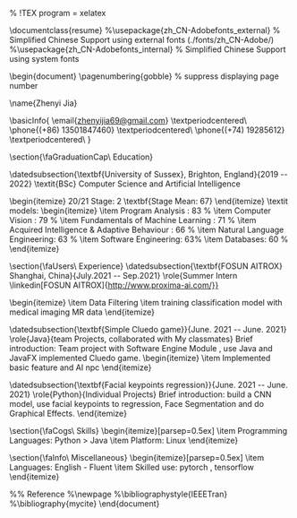 % !TEX program = xelatex

\documentclass{resume}
%\usepackage{zh_CN-Adobefonts_external} % Simplified Chinese Support using external fonts (./fonts/zh_CN-Adobe/)
%\usepackage{zh_CN-Adobefonts_internal} % Simplified Chinese Support using system fonts

\begin{document}
\pagenumbering{gobble} % suppress displaying page number

\name{Zhenyi Jia}

\basicInfo{
  \email{zhenyijia69@gmail.com} \textperiodcentered\ 
  \phone{(+86) 13501847460} \textperiodcentered\ 
  \phone{(+74) 19285612} \textperiodcentered\ }

\section{\faGraduationCap\ Education}

\datedsubsection{\textbf{University of Sussex}, Brighton, England}{2019 -- 2022}
\textit{BSc} Computer Science and Artificial Intelligence

\begin{itemize}
 20/21 Stage: 2 \textbf{Stage Mean: 67}
\end{itemize}
\textit models: 
\begin{itemize}
  \item Program Analysis : 83 \%
  \item Computer Vision : 79 \%
  \item Fundamentals of Machine Learning : 71 \%
  \item Acquired Intelligence & Adaptive Behaviour : 66 \%
  \item Natural Language Engineering: 63 \%
  \item Software Engineering: 63\%
  \item Databases: 60 \%
\end{itemize}

\section{\faUsers\ Experience}
\datedsubsection{\textbf{FOSUN AITROX} Shanghai, China}{July.2021 -- Sep.2021}
\role{Summer Intern \linkedin[FOSUN AITROX]{http://www.proxima-ai.com/}} 

\begin{itemize}
  \item Data Filtering
  \item training classification model with medical imaging MR data
\end{itemize}

\datedsubsection{\textbf{Simple Cluedo game}}{June. 2021 -- June. 2021}
\role{Java}{team Projects, collaborated with My classmates}
Brief introduction: Team project with Software Engine Module , use Java and JavaFX implemented Cluedo game.
\begin{itemize}
  \item Implemented basic feature and AI npc
\end{itemize}

\datedsubsection{\textbf{Facial keypoints regression}}{June. 2021 -- June. 2021}
\role{Python}{Individual Projects}
Brief introduction: build a CNN model, use facial keypoints to regression, Face Segmentation and do Graphical Effects.
\end{itemize}

\section{\faCogs\ Skills}
\begin{itemize}[parsep=0.5ex]
  \item Programming Languages:  Python >  Java
  \item Platform: Linux
\end{itemize}

\section{\faInfo\ Miscellaneous}
\begin{itemize}[parsep=0.5ex]
  \item Languages: English - Fluent
  \item Skilled use: pytorch , tensorflow
\end{itemize}

%% Reference
%\newpage
%\bibliographystyle{IEEETran}
%\bibliography{mycite}
\end{document}
